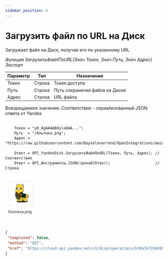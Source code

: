 ```yaml
---
sidebar_position: 4
---
```


# Загрузить файл по URL на Диск
Загружает файл на Диск, получая его по указанному URL

*Функция ЗагрузитьФайлПоURL(Знач Токен, Знач Путь, Знач Адрес) Экспорт*

  | Параметр | Тип | Назначение |
  |-|-|-|
  | Токен | Строка | Токен доступа |
  | Путь | Строка | Путь сохранения файла на Диске |
  | Адрес | Строка | URL файла |
  
  Вовзращаемое значение: Соответствие - сериализованный JSON ответа от Yandex

```bsl title="Пример кода"
			
    Токен = "y0_AgAAAABdylaOAA...";   
    Путь  = "/Альпака.png";
    Адрес = "https://raw.githubusercontent.com/Bayselonarrend/OpenIntegrations/main/Media/logo.png";

    Ответ = OPI_YandexDisk.ЗагрузитьФайлПоURL(Токен, Путь, Адрес); //Соответствие
    Ответ = OPI_Инструменты.JSONСтрокой(Ответ);                    //Строка

```

![Результат](img/2.png)

```json title="Результат"

{
 "templated": false,
 "method": "GET",
 "href": "https://cloud-api.yandex.net/v1/disk/operations/b78a7ef2dd49971aa22e5e72f2e615db885da9947d7c61b2822de23a99e855a1"
}

```
